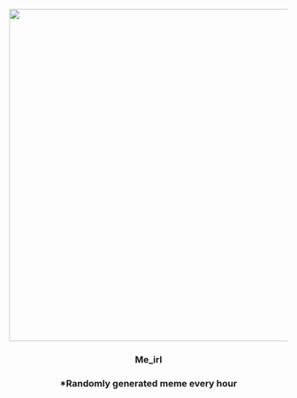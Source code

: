 <p align="center">
        <img src="https://i.redd.it/wk36eq17rp091.jpg" width="600" height="600">
        </p>
        <h3 align="center">Me_irl</h3>
        <h3 align="center">*Randomly generated meme every hour</h3>
    